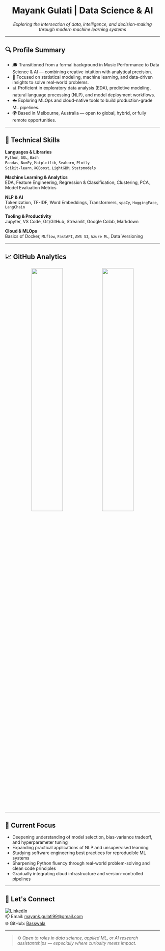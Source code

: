 <h1 align="center">Mayank Gulati | Data Science & AI </h1>
<p align="center">
  <i>Exploring the intersection of data, intelligence, and decision-making through modern machine learning systems</i>
</p>

---

## 🔍 Profile Summary

- 🎓 Transitioned from a formal background in Music Performance to Data Science & AI — combining creative intuition with analytical precision.
- 🧠 Focused on statistical modeling, machine learning, and data-driven insights to solve real-world problems.
- 📊 Proficient in exploratory data analysis (EDA), predictive modeling, natural language processing (NLP), and model deployment workflows.
- ☁️ Exploring MLOps and cloud-native tools to build production-grade ML pipelines.
- 🌍 Based in Melbourne, Australia — open to global, hybrid, or fully remote opportunities.

---

## 🧰 Technical Skills

**Languages & Libraries**  
`Python`, `SQL`, `Bash`  
`Pandas`, `NumPy`, `Matplotlib`, `Seaborn`, `Plotly`  
`Scikit-learn`, `XGBoost`, `LightGBM`, `Statsmodels`

**Machine Learning & Analytics**  
EDA, Feature Engineering, Regression & Classification, Clustering, PCA, Model Evaluation Metrics

**NLP & AI**  
Tokenization, TF-IDF, Word Embeddings, Transformers, `spaCy`, `HuggingFace`, `LangChain`

**Tooling & Productivity**  
Jupyter, VS Code, Git/GitHub, Streamlit, Google Colab, Markdown

**Cloud & MLOps**  
Basics of Docker, `MLflow`, `FastAPI`, `AWS S3`, `Azure ML`, Data Versioning

---

## 📈 GitHub Analytics

<p align="center">
  <img src="https://github-readme-stats.vercel.app/api?username=Basswala&show_icons=true&hide=issues&theme=graywhite" width="45%">
  <img src="https://streak-stats.demolab.com?user=Basswala&theme=graywhite&hide_border=true" width="45%">
</p>

---

## 🎯 Current Focus

- Deepening understanding of model selection, bias-variance tradeoff, and hyperparameter tuning
- Expanding practical applications of NLP and unsupervised learning
- Studying software engineering best practices for reproducible ML systems
- Sharpening Python fluency through real-world problem-solving and clean code principles
- Gradually integrating cloud infrastructure and version-controlled pipelines

---


## 🔗 Let's Connect

[![LinkedIn](https://img.shields.io/badge/-LinkedIn-%230077B5?style=for-the-badge&logo=linkedin&logoColor=white)](https://www.linkedin.com/in/mayank-gulati1993)  
📫 Email: mayank.gulati99@gmail.com  
🌐 GitHub: [Basswala](https://github.com/Basswala)

---

> ⚙️ *Open to roles in data science, applied ML, or AI research assistantships — especially where curiosity meets impact.*
